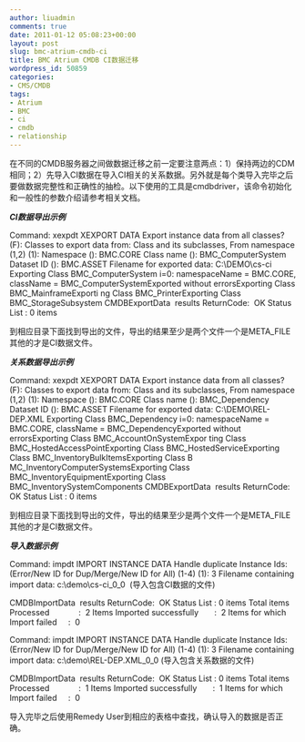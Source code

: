 ```yaml
---
author: liuadmin
comments: true
date: 2011-01-12 05:08:23+00:00
layout: post
slug: bmc-atrium-cmdb-ci
title: BMC Atrium CMDB CI数据迁移
wordpress_id: 50859
categories:
- CMS/CMDB
tags:
- Atrium
- BMC
- ci
- cmdb
- relationship
---
```


在不同的CMDB服务器之间做数据迁移之前一定要注意两点：1）保持两边的CDM相同；2）先导入CI数据在导入CI相关的关系数据。另外就是每个类导入完毕之后要做数据完整性和正确性的抽检。以下使用的工具是cmdbdriver，该命令初始化和一般性的参数介绍请参考相关文档。

_**CI数据导出示例**_

Command: xexpdt
XEXPORT DATA
Export instance data from all classes? (F):
Classes to export data from:
Class and its subclasses, From namespace (1,2) (1):
Namespace (): BMC.CORE
Class name (): BMC_ComputerSystem
Dataset ID (): BMC.ASSET
Filename for exported data: C:\DEMO\cs-ci
Exporting Class BMC_ComputerSystem
i=0: namespaceName = BMC.CORE, className = BMC_ComputerSystemExported without errorsExporting Class BMC_MainframeExporti
ng Class BMC_PrinterExporting Class BMC_StorageSubsystem
CMDBExportData  results
ReturnCode:  OK
Status List : 0 items

到相应目录下面找到导出的文件，导出的结果至少是两个文件一个是META_FILE其他的才是CI数据文件。

_**关系数据导出示例**_

Command: xexpdt
XEXPORT DATA
Export instance data from all classes? (F):
Classes to export data from:
Class and its subclasses, From namespace (1,2) (1):
Namespace (): BMC.CORE
Class name (): BMC_Dependency
Dataset ID (): BMC.ASSET
Filename for exported data: C:\DEMO\REL-DEP.XML
Exporting Class BMC_Dependency
i=0: namespaceName = BMC.CORE, className = BMC_DependencyExported without errorsExporting Class BMC_AccountOnSystemExpor
ting Class BMC_HostedAccessPointExporting Class BMC_HostedServiceExporting Class BMC_InventoryBulkItemsExporting Class B
MC_InventoryComputerSystemsExporting Class BMC_InventoryEquipmentExporting Class BMC_InventorySystemComponents
CMDBExportData  results
ReturnCode:  OK
Status List : 0 items

到相应目录下面找到导出的文件，导出的结果至少是两个文件一个是META_FILE其他的才是CI数据文件。

_**导入数据示例**_

Command: impdt
IMPORT INSTANCE DATA
Handle duplicate Instance Ids:
(Error/New ID for Dup/Merge/New ID for All) (1-4) (1): 3
Filename containing import data: c:\demo\cs-ci_0_0  (导入包含CI数据的文件)

CMDBImportData  results
ReturnCode:  OK
Status List : 0 items
Total items Processed             :  2
Items Imported successfully       :  2
Items for which Import failed     :  0

Command: impdt
IMPORT INSTANCE DATA
Handle duplicate Instance Ids:
(Error/New ID for Dup/Merge/New ID for All) (1-4) (1): 3
Filename containing import data: c:\demo\REL-DEP.XML_0_0 (导入包含关系数据的文件)

CMDBImportData  results
ReturnCode:  OK
Status List : 0 items
Total items Processed             :  1
Items Imported successfully       :  1
Items for which Import failed     :  0

导入完毕之后使用Remedy User到相应的表格中查找，确认导入的数据是否正确。
